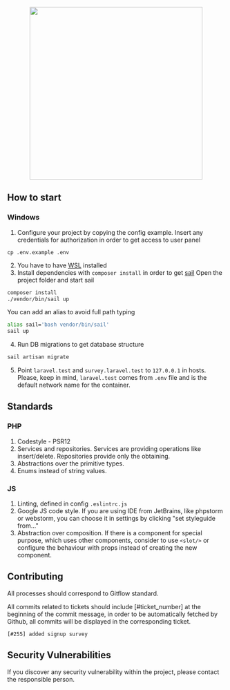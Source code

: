 <p align="center"><img src="https://pbs.twimg.com/profile_images/1369592297340407813/DeRAm4tC_400x400.png" width="400"></p>

## How to start

### Windows

1. Configure your project by copying the config example. 
   Insert any credentials for authorization in order to get access to user panel
```
cp .env.example .env
```
2. You have to have [WSL](https://docs.microsoft.com/en-us/windows/wsl/install-win10) installed
3. Install dependencies with ```composer install``` in order to get [sail](https://laravel.com/docs/8.x/sail) 
Open the project folder and start sail
```bash
composer install
./vendor/bin/sail up
```
You can add an alias to avoid full path typing
```bash
alias sail='bash vendor/bin/sail'
sail up
```
4. Run DB migrations to get database structure
```bash
sail artisan migrate
```
5. Point ```laravel.test``` and ```survey.laravel.test``` to ```127.0.0.1``` in hosts.
    Please, keep in mind, ```laravel.test``` comes from ```.env``` file and is the default network name for the container.

## Standards

### PHP

1. Codestyle - PSR12
2. Services and repositories. Services are providing operations like insert/delete. Repositories provide only the obtaining.
3. Abstractions over the primitive types.
4. Enums instead of string values.

### JS

1. Linting, defined in config ```.eslintrc.js```
2. Google JS code style. If you are using IDE from JetBrains, like phpstorm or webstorm, 
   you can choose it in settings by clicking "set styleguide from..."
3. Abstraction over composition. If there is a component for special purpose, which uses other components, 
   consider to use ```<slot/>``` or configure the behaviour with props instead of creating the new component. 


## Contributing

All processes should correspond to Gitflow standard.

All commits related to tickets should include [#ticket_number] at the beginning of the commit message, in order
to be automatically fetched by Github, all commits will be displayed in the corresponding ticket.

```[#255] added signup survey```

## Security Vulnerabilities

If you discover any security vulnerability within the project, please contact the responsible person.
